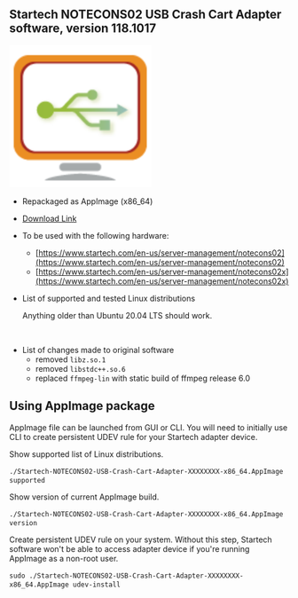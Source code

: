 ## Startech NOTECONS02 USB Crash Cart Adapter software, version 118.1017

![startech256.png](misc/startech256.png)
* Repackaged as AppImage (x86_64)
* [Download Link](https://webserver.inode.ws/Startech/Startech-NOTECONS02-USB-Crash-Cart-Adapter-2401191147-x86_64.AppImage)
* To be used with the following hardware:
   * [https://www.startech.com/en-us/server-management/notecons02](https://www.startech.com/en-us/server-management/notecons02)
   * [https://www.startech.com/en-us/server-management/notecons02x](https://www.startech.com/en-us/server-management/notecons02x)
* List of supported and tested Linux distributions

  Anything older than Ubuntu 20.04 LTS should work.

<br>

* List of changes made to original software
  * removed `libz.so.1`
  * removed `libstdc++.so.6`
  * replaced `ffmpeg-lin` with static build of ffmpeg release 6.0

## Using AppImage package

AppImage file can be launched from GUI or CLI. You will need to initially use CLI to create persistent UDEV rule for your Startech adapter device.

Show supported list of Linux distributions.

```console
./Startech-NOTECONS02-USB-Crash-Cart-Adapter-XXXXXXXX-x86_64.AppImage supported
```

Show version of current AppImage build.

```console
./Startech-NOTECONS02-USB-Crash-Cart-Adapter-XXXXXXXX-x86_64.AppImage version
```

Create persistent UDEV rule on your system. Without this step, Startech software won't be able to access adapter device if you're running AppImage as a non-root user.

```console
sudo ./Startech-NOTECONS02-USB-Crash-Cart-Adapter-XXXXXXXX-x86_64.AppImage udev-install
```
